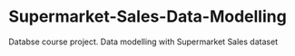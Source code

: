 # Supermarket-Sales-Data-Modelling
Databse course project. Data modelling with Supermarket Sales dataset
